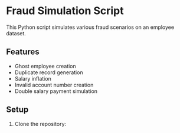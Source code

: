 # Fraud Simulation Script

This Python script simulates various fraud scenarios on an employee dataset.

## Features
- Ghost employee creation
- Duplicate record generation
- Salary inflation
- Invalid account number creation
- Double salary payment simulation

## Setup
1. Clone the repository:

